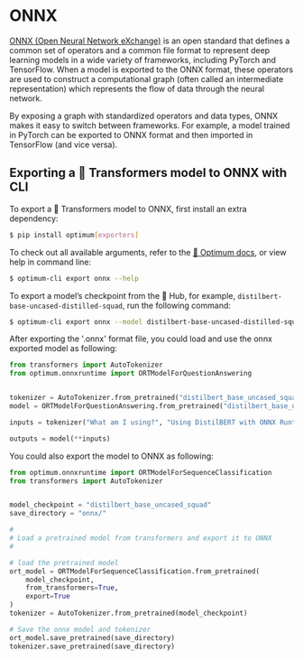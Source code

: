 # ONNX

[ONNX (Open Neural Network eXchange)](https://onnx.ai/) is an open standard that defines a common set of operators and a common file format to represent deep learning models in a wide variety of frameworks, including PyTorch and TensorFlow.
When a model is exported to the ONNX format, these operators are used to construct a computational graph (often called an intermediate representation) which represents the flow of data through the neural network.

By exposing a graph with standardized operators and data types, ONNX makes it easy to switch between frameworks.
For example, a model trained in PyTorch can be exported to ONNX format and then imported in TensorFlow (and vice versa).

## Exporting a 🤗 Transformers model to ONNX with CLI

To export a 🤗 Transformers model to ONNX, first install an extra dependency:

```bash
$ pip install optimum[exporters]
```

To check out all available arguments, refer to the [🤗 Optimum docs](https://huggingface.co/docs/optimum/exporters/onnx/usage_guides/export_a_model#exporting-a-model-to-onnx-using-the-cli), or view help in command line:

```bash
$ optimum-cli export onnx --help
```

To export a model’s checkpoint from the 🤗 Hub, for example, `distilbert-base-uncased-distilled-squad`, run the following command:

```bash
$ optimum-cli export onnx --model distilbert-base-uncased-distilled-squad distilbert_base_uncased_squad_onnx/
```

After exporting the '.onnx' format file, you could load and use the onnx exported model as following:

```python
from transformers import AutoTokenizer
from optimum.onnxruntime import ORTModelForQuestionAnswering


tokenizer = AutoTokenizer.from_pretrained("distilbert_base_uncased_squad_onnx")
model = ORTModelForQuestionAnswering.from_pretrained("distilbert_base_uncased_squad_onnx")

inputs = tokenizer("What am I using?", "Using DistilBERT with ONNX Runtime!", return_tensors="pt")

outputs = model(**inputs)
```

You could also export the model to ONNX as following:

```python
from optimum.onnxruntime import ORTModelForSequenceClassification
from transformers import AutoTokenizer


model_checkpoint = "distilbert_base_uncased_squad"
save_directory = "onnx/"

#
# Load a pretrained model from transformers and export it to ONNX
#

# load the pretrained model
ort_model = ORTModelForSequenceClassification.from_pretrained(
    model_checkpoint,
    from_transformers=True,
    export=True
)
tokenizer = AutoTokenizer.from_pretrained(model_checkpoint)

# Save the onnx model and tokenizer
ort_model.save_pretrained(save_directory)
tokenizer.save_pretrained(save_directory)
```
